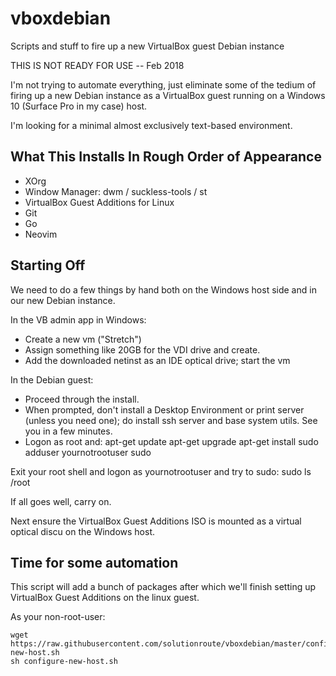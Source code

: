 # vboxdebian
Scripts and stuff to fire up a new VirtualBox guest Debian instance

THIS IS NOT READY FOR USE -- Feb 2018

I'm not trying to automate everything, just eliminate some of the
tedium of firing up a new Debian instance as a VirtualBox guest running on
a Windows 10 (Surface Pro in my case) host.

I'm looking for a minimal almost exclusively text-based environment.

## What This Installs In Rough Order of Appearance

* XOrg
* Window Manager: dwm / suckless-tools / st 
* VirtualBox Guest Additions for Linux
* Git
* Go
* Neovim


## Starting Off

We need to do a few things by hand both on the Windows host side and in our new
Debian instance.

In the VB admin app in Windows:

* Create a new vm ("Stretch")
* Assign something like 20GB for the VDI drive and create.
* Add the downloaded netinst as an IDE optical drive; start the vm 

In the Debian guest:

* Proceed through the install. 
* When prompted, don't install a Desktop Environment or print server (unless
  you need one); do install ssh server and base system utils. See you in a few minutes.
* Logon as root and:
	apt-get update
	apt-get upgrade
	apt-get install sudo
	adduser yournotrootuser sudo

Exit your root shell and logon as yournotrootuser and try to sudo:
	sudo ls /root

If all goes well, carry on.

Next ensure the VirtualBox Guest Additions ISO is mounted as a virtual optical discu on the Windows host.

## Time for some automation

This script will add a bunch of packages after which we'll finish setting up
VirtualBox Guest Additions on the linux guest.

As your non-root-user:

	wget https://raw.githubusercontent.com/solutionroute/vboxdebian/master/configure-new-host.sh
	sh configure-new-host.sh



